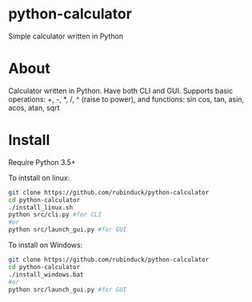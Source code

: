  # python-calculator
Simple calculator written in Python
 # About
Calculator written in Python. Have both CLI and GUI.
Supports basic operations: +, -, *, /, ^ (raise to power), and functions: sin cos, tan, asin, acos, atan, sqrt
 # Install
Require Python 3.5+

To intstall on linux:
```sh
git clone https://github.com/rubinduck/python-calculator
cd python-calculator
./install_linux.sh
python src/cli.py #for CLI 
#or
python src/launch_gui.py #for GUI
```
 
To install on Windows:
```sh
git clone https://github.com/rubinduck/python-calculator
cd python-calculator
./install_windows.bat
#or
python src/launch_gui.py #for GUI
```

